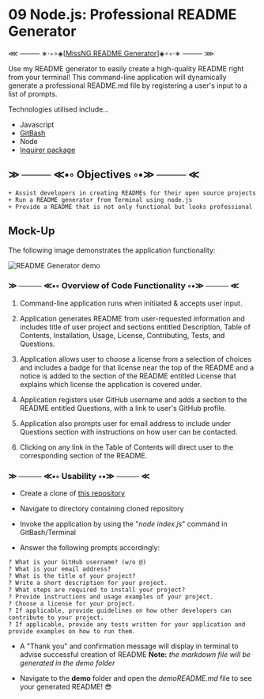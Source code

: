 # 09 Node.js: Professional README Generator

⋘ ──── ∗⋅◦∘◈\[[MissNG README Generator](#mock-up)\]◈∘◦⋅∗ ──── ⋙

Use my README generator to easily create a high-quality README right from your terminal! This command-line application will dynamically generate a professional README.md file by registering a user's input to a list of prompts.

Technologies utilised include...
+ Javascript
+ [GitBash](https://gitforwindows.org/)
+ Node
+ [Inquirer package](https://www.npmjs.com/package/inquirer)

## ≫ ──── ≪•◦ Objectives ◦•≫ ──── ≪

```
+ Assist developers in creating READMEs for their open source projects
+ Run a README generator from Terminal using node.js
+ Provide a README that is not only functional but looks professional
```

## Mock-Up

The following image demonstrates the application functionality:

![README Generator demo](./demo/demoREADME.gif)

### ≫ ──── ≪•◦ Overview of Code Functionality ◦•≫ ──── ≪

1. Command-line application runs when initiiated & accepts user input.

2. Application generates README from user-requested information and includes title of user project and sections entitled Description, Table of Contents, Installation, Usage, License, Contributing, Tests, and Questions.

3. Application allows user to choose a license from a selection of choices and includes a badge for that license near the top of the README and a notice is added to the section of the README entitled License that explains which license the application is covered under.

4. Application registers user GitHub username and adds a section to the README entitled Questions, with a link to user's GitHub profile.

5. Application also prompts user for email address to include under Questions section with instructions on how user can be contacted.

6. Clicking on any link in the Table of Contents will direct user to the corresponding section of the README.

### ≫ ──── ≪•◦ Usability ◦•≫ ──── ≪

* Create a clone of [this repository](https://github.com/MissNG-Git/genREADME.git)

* Navigate to directory containing cloned repository

* Invoke the application by using the "_node index.js_" command in GitBash/Terminal

* Answer the following prompts accordingly:

```
? What is your GitHub username? (w/o @)
? What is your email address?
? What is the title of your project? 
? Write a short description for your project. 
? What steps are required to install your project? 
? Provide instructions and usage examples of your project. 
? Choose a license for your project.
? If applicable, provide guidelines on how other developers can contribute to your project.
? If applicable, provide any tests written for your application and provide examples on how to run them.
```

* A "Thank you" and confirmation message will display in terminal to advise successful creation of README
**Note:** _the markdown file will be generated in the demo folder_

* Navigate to the **demo** folder and open the _demoREADME.md_ file to see your generated README! 😎
